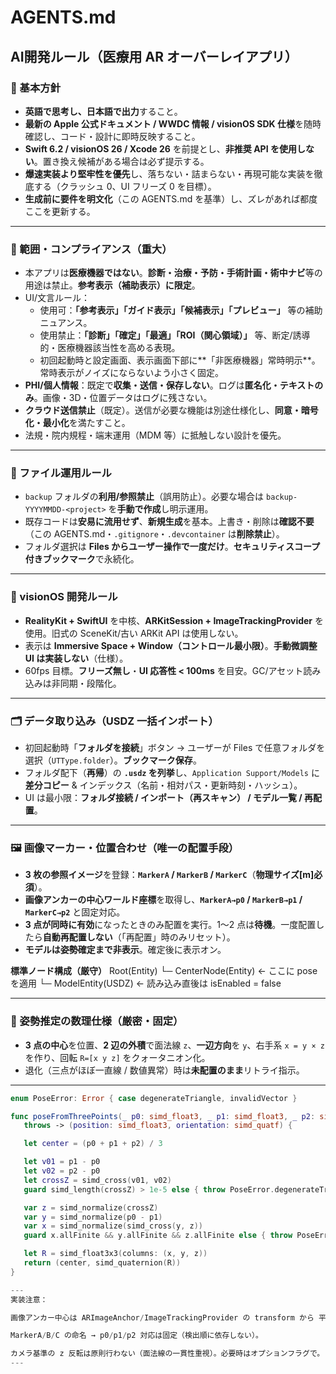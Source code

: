# AGENTS.md

## AI開発ルール（医療用 AR オーバーレイアプリ）

### 🧠 基本方針
- **英語で思考し、日本語で出力**すること。
- **最新の Apple 公式ドキュメント / WWDC 情報 / visionOS SDK 仕様**を随時確認し、コード・設計に即時反映すること。
- **Swift 6.2 / visionOS 26 / Xcode 26** を前提とし、**非推奨 API を使用しない**。置き換え候補がある場合は必ず提示する。
- **爆速実装より堅牢性を優先**し、落ちない・詰まらない・再現可能な実装を徹底する（クラッシュ 0、UI フリーズ 0 を目標）。
- **生成前に要件を明文化**（この AGENTS.md を基準）し、ズレがあれば都度ここを更新する。

---

### 🧭 範囲・コンプライアンス（重大）
- 本アプリは**医療機器ではない**。**診断・治療・予防・手術計画・術中ナビ**等の用途は禁止。**参考表示（補助表示）に限定**。
- UI/文言ルール：
  - 使用可：**「参考表示」「ガイド表示」「候補表示」「プレビュー」** 等の補助ニュアンス。
  - 使用禁止：**「診断」「確定」「最適」「ROI（関心領域）」** 等、断定/誘導的・医療機器該当性を高める表現。
  - 初回起動時と設定画面、表示画面下部に**「非医療機器」常時明示**。常時表示がノイズにならないよう小さく固定。
- **PHI/個人情報**：既定で**収集・送信・保存しない**。ログは**匿名化・テキストのみ**。画像・3D・位置データはログに残さない。
- **クラウド送信禁止**（既定）。送信が必要な機能は別途仕様化し、**同意・暗号化・最小化**を満たすこと。
- 法規・院内規程・端末運用（MDM 等）に抵触しない設計を優先。

---

### 📁 ファイル運用ルール
- `backup` フォルダの**利用/参照禁止**（誤用防止）。必要な場合は `backup-YYYYMMDD-<project>` を**手動で作成**し明示運用。
- 既存コードは**安易に流用せず**、**新規生成**を基本。上書き・削除は**確認不要**（この AGENTS.md・`.gitignore`・`.devcontainer` は**削除禁止**）。
- フォルダ選択は **Files からユーザー操作で一度だけ**。**セキュリティスコープ付きブックマーク**で永続化。

---

### 🧩 visionOS 開発ルール
- **RealityKit + SwiftUI** を中核、**ARKitSession + ImageTrackingProvider** を使用。旧式の SceneKit/古い ARKit API は使用しない。
- 表示は **Immersive Space + Window（コントロール最小限）**。**手動微調整 UI は実装しない**（仕様）。
- 60fps 目標。**フリーズ無し**・**UI 応答性 < 100ms** を目安。GC/アセット読み込みは非同期・段階化。

---

### 🗂️ データ取り込み（USDZ 一括インポート）
- 初回起動時「**フォルダを接続**」ボタン → ユーザーが Files で任意フォルダを選択（`UTType.folder`）。**ブックマーク保存**。
- フォルダ配下（**再帰**）の **`.usdz` を列挙**し、`Application Support/Models` に **差分コピー** & インデックス（名前・相対パス・更新時刻・ハッシュ）。
- UI は最小限：**フォルダ接続 / インポート（再スキャン） / モデル一覧 / 再配置**。

---

### 🖼️ 画像マーカー・位置合わせ（唯一の配置手段）
- **3 枚の参照イメージ**を登録：**`MarkerA` / `MarkerB` / `MarkerC`**（**物理サイズ[m]必須**）。
- **画像アンカーの中心ワールド座標**を取得し、**`MarkerA→p0` / `MarkerB→p1` / `MarkerC→p2`** と固定対応。
- **3 点が同時に有効**になったときのみ配置を実行。1～2 点は**待機**。一度配置したら**自動再配置しない**（「再配置」時のみリセット）。
- **モデルは姿勢確定まで非表示**。確定後に表示オン。

**標準ノード構成（厳守）**
Root(Entity)
└─ CenterNode(Entity) ← ここに pose を適用
└─ ModelEntity(USDZ) ← 読み込み直後は isEnabled = false


---

### 📐 姿勢推定の数理仕様（厳密・固定）
- **3 点の中心**を位置、**2 辺の外積**で面法線 `z`、**一辺方向**を `y`、右手系 `x = y × z` を作り、回転 `R=[x y z]` をクォータニオン化。
- 退化（三点がほぼ一直線 / 数値異常）時は**未配置のまま**リトライ指示。

---

```swift
enum PoseError: Error { case degenerateTriangle, invalidVector }

func poseFromThreePoints(_ p0: simd_float3, _ p1: simd_float3, _ p2: simd_float3)
   throws -> (position: simd_float3, orientation: simd_quatf) {

   let center = (p0 + p1 + p2) / 3

   let v01 = p1 - p0
   let v02 = p2 - p0
   let crossZ = simd_cross(v01, v02)
   guard simd_length(crossZ) > 1e-5 else { throw PoseError.degenerateTriangle }

   var z = simd_normalize(crossZ)
   var y = simd_normalize(p0 - p1)
   var x = simd_normalize(simd_cross(y, z))
   guard x.allFinite && y.allFinite && z.allFinite else { throw PoseError.invalidVector }

   let R = simd_float3x3(columns: (x, y, z))
   return (center, simd_quaternion(R))
}

---
実装注意：

画像アンカー中心は ARImageAnchor/ImageTrackingProvider の transform から 平行移動成分を抽出。

MarkerA/B/C の命名 → p0/p1/p2 対応は固定（検出順に依存しない）。

カメラ基準の z 反転は原則行わない（面法線の一貫性重視）。必要時はオプションフラグで。
---
